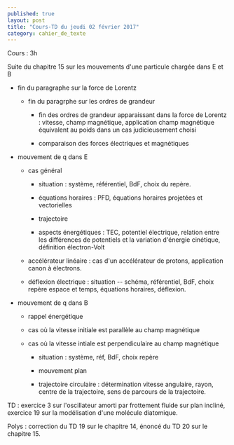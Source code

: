 ```yaml
---
published: true
layout: post
title: "Cours-TD du jeudi 02 février 2017"
category: cahier_de_texte
---
```

Cours : 3h

Suite du chapitre 15 sur les mouvements d'une particule chargée dans E et B

- fin du paragraphe sur la force de Lorentz

  - fin du paragrphe sur les ordres de grandeur

     - fin des ordres de grandeur apparaissant dans la force de Lorentz : vitesse, champ magnétique, application champ magnétique équivalent au poids dans un cas judicieusement choisi

     - comparaison des forces électriques et magnétiques

- mouvement de q dans E

  - cas général

    - situation : système, référentiel, BdF,  choix du repère.

    - équations horaires : PFD, équations horaires projetées et vectorielles

    - trajectoire

    - aspects énergétiques : TEC, potentiel électrique, relation entre les différences de potentiels et la variation d'énergie cinétique, définition électron-Volt

  - accélérateur linéaire : cas d'un accélérateur de protons, application canon à électrons.

  - déflexion électrique : situation -- schéma, référentiel, BdF, choix repère espace et temps, équations horaires, déflexion.

- mouvement de q dans B

  - rappel énergétique

  - cas où la vitesse initiale est parallèle au champ magnétique

  - cas où la vitesse intiale est perpendiculaire au champ magnétique

    - situation : système, réf, BdF, choix repère

    - mouvement plan

    - trajectoire circulaire : détermination vitesse angulaire, rayon, centre de la trajectoire, sens de parcours de la trajectoire.

TD : exercice 3 sur l'oscillateur amorti par frottement fluide sur plan incliné, exercice 19 sur la modélisation d'une molécule diatomique.

Polys : correction du TD 19 sur le chapitre 14, énoncé du TD 20 sur le chapitre 15.
